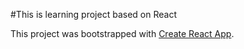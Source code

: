 #This is learning project based on React

This project was bootstrapped with [Create React App](https://github.com/facebookincubator/create-react-app).
